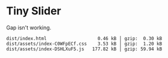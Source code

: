 # Tiny Slider

Gap isn't working.

```
dist/index.html                   0.46 kB │ gzip:  0.30 kB
dist/assets/index-C0WFpECf.css    3.53 kB │ gzip:  1.20 kB
dist/assets/index-DSHLXuF5.js   177.82 kB │ gzip: 59.94 kB
```
